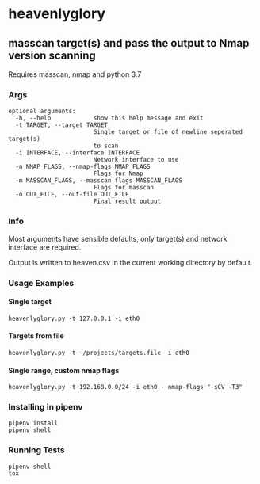 # heavenlyglory
## masscan target(s) and pass the output to Nmap version scanning
Requires masscan, nmap and python 3.7

### Args
```
optional arguments:
  -h, --help            show this help message and exit
  -t TARGET, --target TARGET
                        Single target or file of newline seperated target(s)
                        to scan
  -i INTERFACE, --interface INTERFACE
                        Network interface to use
  -n NMAP_FLAGS, --nmap-flags NMAP_FLAGS
                        Flags for Nmap
  -m MASSCAN_FLAGS, --masscan-flags MASSCAN_FLAGS
                        Flags for masscan
  -o OUT_FILE, --out-file OUT_FILE
                        Final result output
```

### Info
Most arguments have sensible defaults, only target(s) and network interface are required.

Output is written to heaven.csv in the current working directory by default.

### Usage Examples

#### Single target
```heavenlyglory.py -t 127.0.0.1 -i eth0```

#### Targets from file
```heavenlyglory.py -t ~/projects/targets.file -i eth0```

#### Single range, custom nmap flags
```heavenlyglory.py -t 192.168.0.0/24 -i eth0 --nmap-flags "-sCV -T3"```

### Installing in pipenv
```
pipenv install
pipenv shell
```

### Running Tests
```
pipenv shell
tox
```
